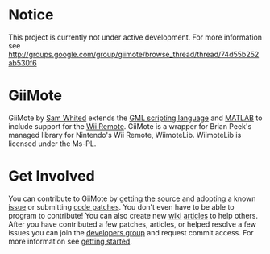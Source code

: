 # Notice #
This project is currently not under active development.
For more information see http://groups.google.com/group/giimote/browse_thread/thread/74d55b252ab530f6

# GiiMote #

GiiMote by [Sam Whited](http://samwhited.com/) extends the [GML scripting language](GML.md) and [MATLAB](MATLAB.md) to include support for the [Wii Remote](WiiRemote.md). GiiMote is a wrapper for Brian Peek's managed library for Nintendo's Wii Remote, WiimoteLib. WiimoteLib is licensed under the Ms-PL.

# Get Involved #

You can contribute to GiiMote by [getting the source](BuildDocumentation.md) and adopting a known [issue](http://code.google.com/p/giimote/issues/list) or submitting [code patches](CreatingPatches.md). You don't even have to be able to program to contribute! You can also create new [wiki](http://code.google.com/p/giimote/w/list) [articles](http://code.google.com/p/giimote/source/browse/#svn/wiki) to help others. After you have contributed a few patches, articles, or helped resolve a few issues you can join the [developers group](http://groups.google.com/group/giimote) and request commit access. For more information see [getting started](GettingStarted.md).